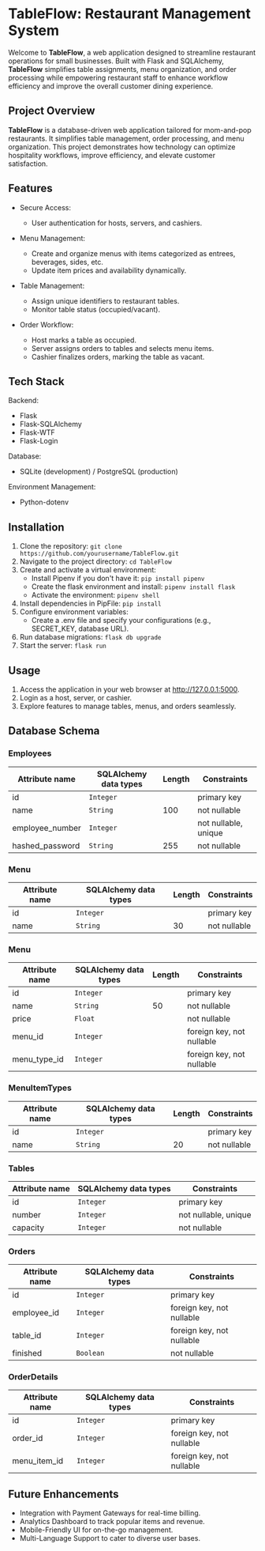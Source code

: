 # TableFlow: Restaurant Management System

Welcome to **TableFlow**, a web application designed to streamline restaurant operations for small businesses. Built with Flask and SQLAlchemy, **TableFlow** simplifies table assignments, menu organization, and order processing while empowering restaurant staff to enhance workflow efficiency and improve the overall customer dining experience.

## Project Overview

**TableFlow** is a database-driven web application tailored for mom-and-pop restaurants. It simplifies table management, order processing, and menu organization. This project demonstrates how technology can optimize hospitality workflows, improve efficiency, and elevate customer satisfaction.

## Features

- Secure Access:

  - User authentication for hosts, servers, and cashiers.

- Menu Management:

  - Create and organize menus with items categorized as entrees, beverages, sides, etc.
  - Update item prices and availability dynamically.

- Table Management:

  - Assign unique identifiers to restaurant tables.
  - Monitor table status (occupied/vacant).

- Order Workflow:

  - Host marks a table as occupied.
  - Server assigns orders to tables and selects menu items.
  - Cashier finalizes orders, marking the table as vacant.

## Tech Stack

Backend:

- Flask
- Flask-SQLAlchemy
- Flask-WTF
- Flask-Login

Database:

- SQLite (development) / PostgreSQL (production)

Environment Management:

- Python-dotenv

## Installation

1. Clone the repository:
   `git clone https://github.com/yourusername/TableFlow.git`
2. Navigate to the project directory: `cd TableFlow`
3. Create and activate a virtual environment:
   - Install Pipenv if you don't have it: `pip install pipenv`
   - Create the flask environment and install: `pipenv install flask`
   - Activate the environment: `pipenv shell`
4. Install dependencies in PipFile: `pip install`
5. Configure environment variables:
   - Create a .env file and specify your configurations (e.g., SECRET_KEY, database URL).
6. Run database migrations: `flask db upgrade`
7. Start the server: `flask run`

## Usage

1. Access the application in your web browser at http://127.0.0.1:5000.
2. Login as a host, server, or cashier.
3. Explore features to manage tables, menus, and orders seamlessly.

## Database Schema

### Employees

| Attribute name  | SQLAlchemy data types | Length | Constraints          |
| --------------- | --------------------- | ------ | -------------------- |
| id              | `Integer`             |        | primary key          |
| name            | `String`              | 100    | not nullable         |
| employee_number | `Integer`             |        | not nullable, unique |
| hashed_password | `String`              | 255    | not nullable         |

### Menu

| Attribute name | SQLAlchemy data types | Length | Constraints  |
| -------------- | --------------------- | ------ | ------------ |
| id             | `Integer`             |        | primary key  |
| name           | `String`              | 30     | not nullable |

### Menu

| Attribute name | SQLAlchemy data types | Length | Constraints               |
| -------------- | --------------------- | ------ | ------------------------- |
| id             | `Integer`             |        | primary key               |
| name           | `String`              | 50     | not nullable              |
| price          | `Float`               |        | not nullable              |
| menu_id        | `Integer`             |        | foreign key, not nullable |
| menu_type_id   | `Integer`             |        | foreign key, not nullable |

### MenuItemTypes

| Attribute name | SQLAlchemy data types | Length | Constraints  |
| -------------- | --------------------- | ------ | ------------ |
| id             | `Integer`             |        | primary key  |
| name           | `String`              | 20     | not nullable |

### Tables

| Attribute name | SQLAlchemy data types | Constraints          |
| -------------- | --------------------- | -------------------- |
| id             | `Integer`             | primary key          |
| number         | `Integer`             | not nullable, unique |
| capacity       | `Integer`             | not nullable         |

### Orders

| Attribute name | SQLAlchemy data types | Constraints               |
| -------------- | --------------------- | ------------------------- |
| id             | `Integer`             | primary key               |
| employee_id    | `Integer`             | foreign key, not nullable |
| table_id       | `Integer`             | foreign key, not nullable |
| finished       | `Boolean`             | not nullable              |

### OrderDetails

| Attribute name | SQLAlchemy data types | Constraints               |
| -------------- | --------------------- | ------------------------- |
| id             | `Integer`             | primary key               |
| order_id       | `Integer`             | foreign key, not nullable |
| menu_item_id   | `Integer`             | foreign key, not nullable |

## Future Enhancements

- Integration with Payment Gateways for real-time billing.
- Analytics Dashboard to track popular items and revenue.
- Mobile-Friendly UI for on-the-go management.
- Multi-Language Support to cater to diverse user bases.
